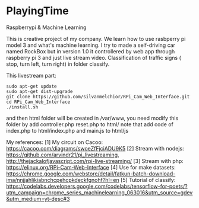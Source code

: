 # PlayingTime
Raspberrypi &amp; Machine Learning

This is creative project of my company. We learn how to use rasbperry pi model 3 and what's machine learning. 
I try to made a self-driving car named RockBox but in version 1.0 it controllered by web app through raspberry pi 3 and just live stream video. Classification of traffic signs ( stop, turn left, turn right) in folder classify.

This livestream part:
  ```
  sudo apt-get update 
  sudo apt-get dist-upgrade 
  git clone https://github.com/silvanmelchior/RPi_Cam_Web_Interface.git 
  cd RPi_Cam_Web_Interface 
  ./install.sh
  ```
and then html folder will be created in /var/www, you need modify this folder by add controller.php reset.php to html/ note that add code of index.php to html/index.php and main.js to html/js

My references:
[1] My circuit on Cacoo: https://cacoo.com/diagrams/swoeZfFjciADU9K5 
[2] Stream with nodejs: https://github.com/arvindr21/pi_livestreaming, http://thejackalofjavascript.com/rpi-live-streaming/ 
[3] Stream with php: https://elinux.org/RPi-Cam-Web-Interface 
[4] Use for make datasets: https://chrome.google.com/webstore/detail/fatkun-batch-download-ima/nnjjahlikiabnchcpehcpkdeckfgnohf?hl=en 
[5] Tutorial of classify: https://codelabs.developers.google.com/codelabs/tensorflow-for-poets/?utm_campaign=chrome_series_machinelearning_063016&utm_source=gdev&utm_medium=yt-desc#3 
